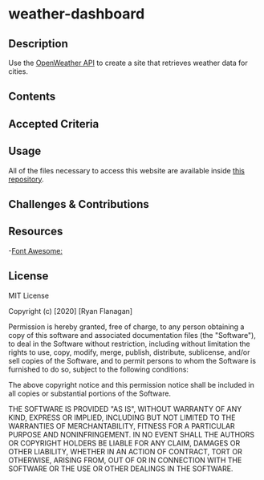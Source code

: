 # weather-dashboard

## Description
Use the [OpenWeather API](https://openweathermap.org/api) to create a site that retrieves weather data for cities. 


## Contents


## Accepted Criteria


## Usage
All of the files necessary to access this website are available inside [this repository]().


## Challenges & Contributions


## Resources

-[Font Awesome:](https://fontawesome.com/icons/search)


## License

MIT License

Copyright (c) [2020] [Ryan Flanagan]

Permission is hereby granted, free of charge, to any person obtaining a copy of this software and associated documentation files (the "Software"), to deal in the Software without restriction, including without limitation the rights to use, copy, modify, merge, publish, distribute, sublicense, and/or sell copies of the Software, and to permit persons to whom the Software is furnished to do so, subject to the following conditions:

The above copyright notice and this permission notice shall be included in all copies or substantial portions of the Software.

THE SOFTWARE IS PROVIDED "AS IS", WITHOUT WARRANTY OF ANY KIND, EXPRESS OR IMPLIED, INCLUDING BUT NOT LIMITED TO THE WARRANTIES OF MERCHANTABILITY, FITNESS FOR A PARTICULAR PURPOSE AND NONINFRINGEMENT. IN NO EVENT SHALL THE AUTHORS OR COPYRIGHT HOLDERS BE LIABLE FOR ANY CLAIM, DAMAGES OR OTHER LIABILITY, WHETHER IN AN ACTION OF CONTRACT, TORT OR OTHERWISE, ARISING FROM, OUT OF OR IN CONNECTION WITH THE SOFTWARE OR THE USE OR OTHER DEALINGS IN THE SOFTWARE.